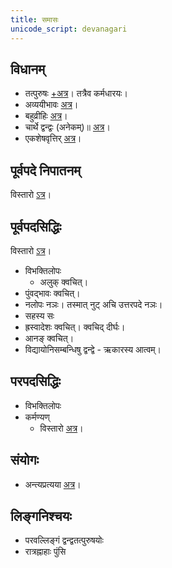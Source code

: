 ```yaml
---
title: समासः
unicode_script: devanagari
---
```


## विधानम्
- तत्पुरुषः [+अत्र](https://docs.google.com/spreadsheets/d/1NDHYeY8HkJiMVNz8YdY8q-jauQIzp6WycsKGNO83YgY/edit#gid=12)। तत्रैव कर्मधारयः।
- अव्ययीभावः [अत्र](https://docs.google.com/spreadsheets/d/1NDHYeY8HkJiMVNz8YdY8q-jauQIzp6WycsKGNO83YgY/edit#gid=11)।
- बहुव्रीहिः [अत्र](https://docs.google.com/spreadsheets/d/1NDHYeY8HkJiMVNz8YdY8q-jauQIzp6WycsKGNO83YgY/edit#gid=13)।
- चार्थे द्वन्द्वः (अनेकम्)॥ [अत्र](https://docs.google.com/spreadsheets/d/1NDHYeY8HkJiMVNz8YdY8q-jauQIzp6WycsKGNO83YgY/edit#gid=24)।
- एकशेषवृत्तिर् [अत्र](https://docs.google.com/spreadsheets/d/1NDHYeY8HkJiMVNz8YdY8q-jauQIzp6WycsKGNO83YgY/edit#gid=28)।


## पूर्वपदे निपातनम्
विस्तारो [ऽत्र](https://docs.google.com/spreadsheets/d/1NDHYeY8HkJiMVNz8YdY8q-jauQIzp6WycsKGNO83YgY/edit#gid=20)।

## पूर्वपदसिद्धिः
विस्तारो [ऽत्र](https://docs.google.com/spreadsheets/d/1NDHYeY8HkJiMVNz8YdY8q-jauQIzp6WycsKGNO83YgY/edit#gid=21)।

- विभक्तिलोपः
  - अलुक् क्वचित्। 
- पुंवद्भावः क्वचित्।
- नलोपः नञः। तस्मात् नुट् अचि उत्तरपदे नञः।
- सहस्य सः
- ह्रस्वादेशः क्वचित्। क्वचिद् दीर्घः।
- आनङ् क्वचित्।
- विद्यायोनिसम्बन्धिषु द्वन्द्वे - ऋकारस्य आत्वम्।

## परपदसिद्धिः
- विभक्तिलोपः
- कर्मण्यण् 
  - विस्तारो [अत्र](https://docs.google.com/spreadsheets/d/1NDHYeY8HkJiMVNz8YdY8q-jauQIzp6WycsKGNO83YgY/edit#gid=28)।



## संयोगः
- अन्त्यप्रत्यया [अत्र](https://docs.google.com/spreadsheets/d/1NDHYeY8HkJiMVNz8YdY8q-jauQIzp6WycsKGNO83YgY/edit#gid=23)।

## लिङ्गनिश्चयः
- परवल्लिङ्गं द्वन्द्वतत्पुरुषयोः
- रात्रह्नाहाः पुंसि


